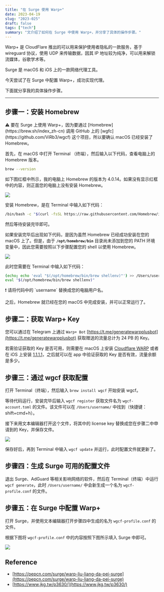 ```yaml
---
title: "在 Surge 使用 Warp+"
date: 2023-04-19
slug: "2023-025"
draft: false
tags: ["tech"]
summary: "文介绍了如何在 Surge 中使用 Warp+，并分享了具体的操作步骤。"
---
```


Warp+ 是 CloudFlare 推出的可以用来保护使用者隐私的一款服务，基于 wireguard 协议，使用 UDP 来传输数据，因其 IP 地址较为纯净，可以用来解锁流媒体，谷歌学术等。

Surge 是 macOS 和 iOS 上的一款网络代理工具。

今天尝试了在 Surge 中配置 Warp+，成功实现代理。

下面就分享我的具体操作步骤。

---

## 步骤一：安装 Homebrew

<aside>
⚠️ 要在 Surge 上使用 Warp+，因为要通过 [Homebrew](https://brew.sh/index_zh-cn) 调用 GitHub 上的 [wgfc](https://github.com/ViRb3/wgcf) 这个项目，所以要确认 macOS 已经安装了 Homebrew。

</aside>

首先，在 macOS 中打开 Terminal （终端），然后输入以下代码，查看电脑上的 Homebrew 版本。

```bash
brew --version
```

如下图红框中所示，我的电脑上 Homebrew 的版本为 4.0.14。如果没有显示红框中的内容，则正面您的电脑上没有安装 Homebrew。

![](https://cos.justgoidea.com/justgoidea/uPic/2023/06/04/cLbI8x.png)

安装 Homebrew，是在 Terminal 中输入如下代码：

```bash
/bin/bash -c "$(curl -fsSL https://raw.githubusercontent.com/Homebrew/install/HEAD/install.sh)"
```

然后等待安装完毕即可。

如果安装完毕后出现如下代码，是因为虽然 Homebrew 已经成功安装在您的 macOS 上了。但是，由于 **`/opt/homebrew/bin`** 目录尚未添加到您的 PATH 环境变量中，因此您需要按照以下步骤配置您的 shell 以使用 Homebrew。

![](https://cos.justgoidea.com/justgoidea/uPic/2023/06/04/UJ8rDT.png)

此时您需要在 Terminal 中输入如下代码：

```bash
(echo; echo 'eval "$(/opt/homebrew/bin/brew shellenv)"') >> /Users/username/.zprofile
eval "$(/opt/homebrew/bin/brew shellenv)"
```

<aside>
❗ 请将代码中的 `username` 替换成您的电脑用户名。

</aside>

之后，Homebrew 就已经在您的 macOS 中完成安装，并可以正常运行了。

## 步骤二：获取 Warp+ Key

您可以通过在 Telegram 上通过 `Warp+ Bot`  [https://t.me/generatewarpplusbot](https://t.me/generatewarpplusbot) 获取赠送的流量总计为 24 PB 的 Key。

若需验证获取的 Key 是否可用，则需要在 macOS 上安装 [Cloudflare WARP](https://developers.cloudflare.com/cloudflare-one/connections/connect-devices/warp/download-warp/) 或者在 iOS 上安装 [1.1.1.1](https://apps.apple.com/us/app/id1423538627)，之后就可以在 app 中验证获取的 Key 是否有效，流量余额是多少。

## 步骤三：**通过 wgcf 获取配置**

打开 Terminal（终端），然后输入 `brew install wgcf` 开始安装 wgcf。

等待代码运行，安装完毕后输入 `wgcf register` 获取文件名为 `wgcf-account.toml` 的文件。该文件可以在 `/Users/username/` 中找到（快捷键：shift+cmd+h）。

接下来用文本编辑器打开这个文件，将其中的 license key 替换成您在步骤二中申请到的 Key，并保存文件。

![](https://cos.justgoidea.com/justgoidea/uPic/2023/06/04/JOCvpQ.png)

保存好后，再到 Terminal 中输入 `wgcf update` 并运行，此时配置文件就更新了。

## 步骤四：**生成 Surge 可用的配置文件**

退出 Surge、AdGuard 等相关影响网络的软件，然后在 Terminal（终端）中运行 `wgcf generate`，此时 `/Users/username/` 中会新生成一个名为 `wgcf-profile.conf` 的文件。

## 步骤五：在 Surge 中配置 Warp+

打开 Surge，并使用文本编辑器打开步骤四中生成的名为 `wgcf-profile.conf` 的文件。

根据下图将 `wgcf-profile.conf` 中的内容按照下图所示填入 Surge 中即可。

![](https://cos.justgoidea.com/justgoidea/uPic/2023/06/04/zUflhd.png)

## Reference

- [https://pepcn.com/surge/warp-liu-liang-da-pei-surge](https://pepcn.com/surge/warp-liu-liang-da-pei-surge)
- [https://www.jkg.tw/p3630/](https://www.jkg.tw/p3630/)
